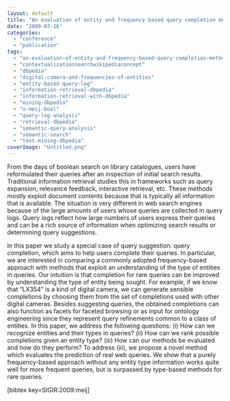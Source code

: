 ```yaml
---
layout: default
title: "An evaluation of entity and frequency based query completion methods"
date: "2009-07-16"
categories:
  - "conference"
  - "publication"
tags:
  - "an-evaluation-of-entity-and-frequency-based-query-completion-methods"
  - "contextualizationsearchwikipediaconcept"
  - "dbpedia"
  - "digital-camera-and-frequencies-of-entities"
  - "entity-based-query-log"
  - "information-retrieval-dbpedia"
  - "information-retrieval-with-dbpedia"
  - "mining-dbpedia"
  - "o-meij-bool"
  - "query-log-analysis"
  - "retrieval-dbpedia"
  - "semantic-query-analysis"
  - "semantic-search"
  - "text-mining-dbpedia"
coverImage: "Untitled.png"
---
```


From the days of boolean search on library catalogues, users have reformulated their queries after an inspection of initial search results. Traditional information retrieval studies this in frameworks such as query expansion, relevance feedback, interactive retrieval, etc. These methods mostly exploit document contents because that is typically all information that is available. The situation is very different in web search engines because of the large amounts of users whose queries are collected in query logs. Query logs reflect how large numbers of users express their queries and can be a rich source of information when optimizing search results or determining query suggestions.

In this paper we study a special case of query suggestion: query completion, which aims to help users complete their queries. In particular, we are interested in comparing a commonly adopted frequency-based approach with methods that exploit an understanding of the type of entities in queries. Our intuition is that completion for rare queries can be improved by understanding the type of entity being sought. For example, if we know that “LX354” is a kind of digital camera, we can generate sensible completions by choosing them from the set of completions used with other digital cameras. Besides suggesting queries, the obtained completions can also function as facets for faceted browsing or as input for ontology engineering since they represent query refinements common to a class of entities. In this paper, we address the following questions: (i) How can we recognize entities and their types in queries? (ii) How can we rank possible completions given an entity type? (iii) How can our methods be evaluated and how do they perform? To address (iii), we propose a novel method which evaluates the prediction of real web queries. We show that a purely frequency-based approach without any entity type information works quite well for more frequent queries, but is surpassed by type-based methods for rare queries.

\[bibtex key=SIGIR:2009:meij\]

